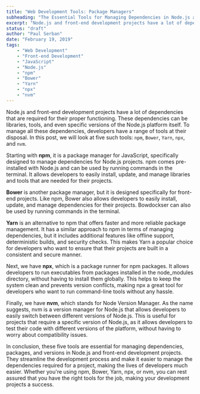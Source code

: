```yaml
---
title: "Web Development Tools: Package Managers"
subheading: "The Essential Tools for Managing Dependencies in Node.js and Front-End Development Projects"
excerpt: "Node.js and front-end development projects have a lot of dependencies that are required for their proper functioning. These dependencies can be libraries, tools, and even specific versions of the Node.js platform itself. To manage all these dependencies, developers have a range of tools at their disposal. In this post, we will look at five such tools: npm, Bower, Yarn, npx, and nvm."
status: "draft"
author: "Paul Serban"
date: "February 19, 2019"
tags:
    - "Web Development"
    - "Front-end Development"
    - "JavaScript"
    - "Node.js"
    - "npm"
    - "Bower"
    - "Yarn"
    - "npx"
    - "nvm"
---
```


Node.js and front-end development projects have a lot of dependencies that are required for their proper functioning. These dependencies can be libraries, tools, and even specific versions of the Node.js platform itself. To manage all these dependencies, developers have a range of tools at their disposal. In this post, we will look at five such tools: `npm`, `Bower`, `Yarn`, `npx`, and `nvm`.

Starting with **npm**, it is a package manager for JavaScript, specifically designed to manage dependencies for Node.js projects. npm comes pre-installed with Node.js and can be used by running commands in the terminal. It allows developers to easily install, update, and manage libraries and tools that are needed for their projects.

**Bower** is another package manager, but it is designed specifically for front-end projects. Like npm, Bower also allows developers to easily install, update, and manage dependencies for their projects. Bowdockser can also be used by running commands in the terminal.

**Yarn** is an alternative to npm that offers faster and more reliable package management. It has a similar approach to npm in terms of managing dependencies, but it includes additional features like offline support, deterministic builds, and security checks. This makes Yarn a popular choice for developers who want to ensure that their projects are built in a consistent and secure manner.

Next, we have **npx**, which is a package runner for npm packages. It allows developers to run executables from packages installed in the node_modules directory, without having to install them globally. This helps to keep the system clean and prevents version conflicts, making npx a great tool for developers who want to run command-line tools without any hassle.

Finally, we have **nvm**, which stands for Node Version Manager. As the name suggests, nvm is a version manager for Node.js that allows developers to easily switch between different versions of Node.js. This is useful for projects that require a specific version of Node.js, as it allows developers to test their code with different versions of the platform, without having to worry about compatibility issues.

In conclusion, these five tools are essential for managing dependencies, packages, and versions in Node.js and front-end development projects. They streamline the development process and make it easier to manage the dependencies required for a project, making the lives of developers much easier. Whether you're using npm, Bower, Yarn, npx, or nvm, you can rest assured that you have the right tools for the job, making your development projects a success.